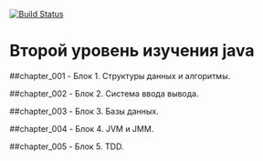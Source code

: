 [![Build Status](https://travis-ci.com/coffeeturbo/job4j_design.svg?branch=master)](https://travis-ci.com/coffeeturbo/job4j_design)
# Второй уровень изучения java 
##chapter_001 - Блок 1. Структуры данных и алгоритмы.

##сhapter_002 - Блок 2. Система ввода вывода.

##chapter_003 - Блок 3. Базы данных.

##chapter_004 - Блок 4. JVM и JMM.

##chapter_005 - Блок 5. TDD.